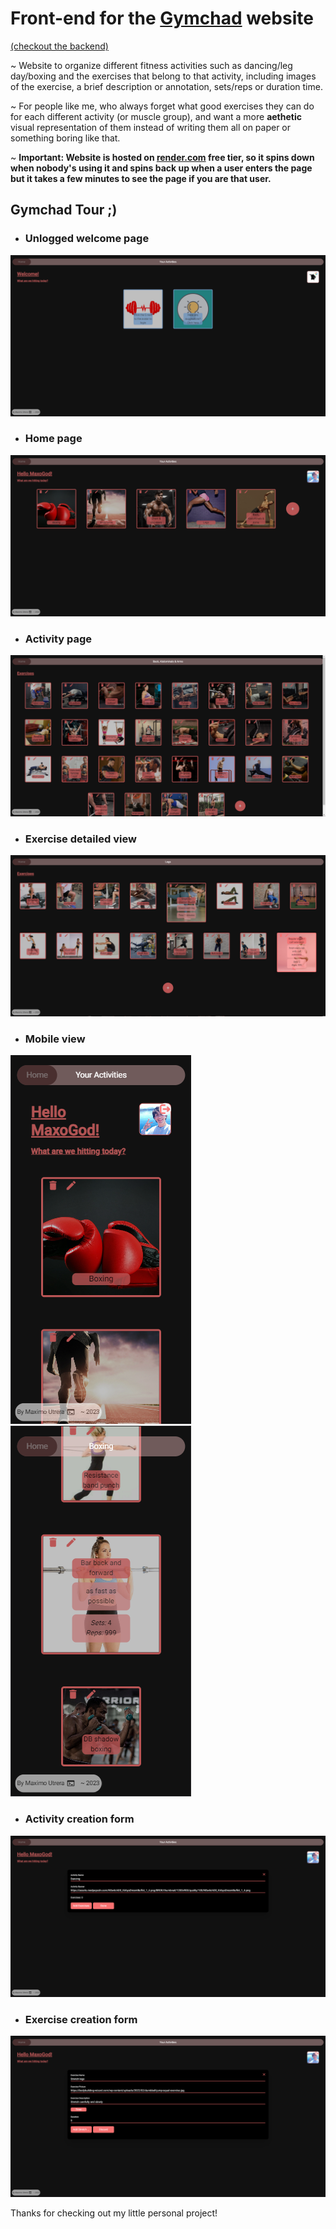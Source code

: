 # Front-end for the [Gymchad](https://gymchad.onrender.com/) website

[(checkout the backend)](https://github.com/maxogod/gymchad-server)

~ Website to organize different fitness activities such as dancing/leg day/boxing and the exercises that belong to that activity, including images of the exercise, a brief description or annotation, sets/reps or duration time.

~ For people like me, who always forget what good exercises they can do for each different activity (or muscle group), and want a more **aethetic** visual representation of them instead of writing them all on paper or something boring like that.

~ **Important: Website is hosted on [render.com](https://render.com/) free tier, so it spins down when nobody's using it and spins back up when a user enters the page but it takes a few minutes to see the page if you are that user.**

## Gymchad Tour ;)

* ### Unlogged welcome page

![home](./img/unlogged.png)

* ### Home page

![home](./img/home.png)

* ### Activity page

![home](./img/exercises.png)

* ### Exercise detailed view

![home](./img/exercise-details.png)

* ### Mobile view

![home](./img/mobile-home.png)
![home](./img/mobile-exercises.png)

* ### Activity creation form

![home](./img/activity-form.png)

* ### Exercise creation form

![home](./img/exercise-form.png)

Thanks for checking out my little personal project!
